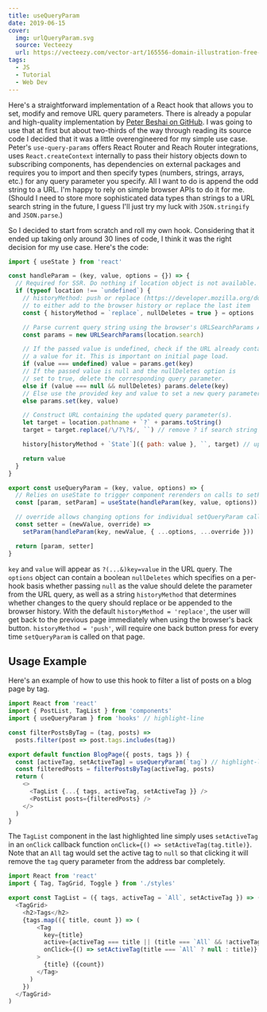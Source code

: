 ```yaml
---
title: useQueryParam
date: 2019-06-15
cover:
  img: urlQueryParam.svg
  source: Vecteezy
  url: https://vecteezy.com/vector-art/165556-domain-illustration-free-vector
tags:
  - JS
  - Tutorial
  - Web Dev
---
```


Here's a straightforward implementation of a React hook that allows you to set, modify and remove URL query parameters. There is already a popular and high-quality implementation by [Peter Beshai on GitHub](https://github.com/pbeshai/use-query-params). I was going to use that at first but about two-thirds of the way through reading its source code I decided that it was a little overengineered for my simple use case. Peter's `use-query-params` offers React Router and Reach Router integrations, uses `React.createContext` internally to pass their history objects down to subscribing components, has dependencies on external packages and requires you to import and then specify types (numbers, strings, arrays, etc.) for any query parameter you specify. All I want to do is append the odd string to a URL. I'm happy to rely on simple browser APIs to do it for me. (Should I need to store more sophisticated data types than strings to a URL search string in the future, I guess I'll just try my luck with `JSON.stringify` and `JSON.parse`.)

So I decided to start from scratch and roll my own hook. Considering that it ended up taking only around 30 lines of code, I think it was the right decision for my use case. Here's the code:

```js:title=src/hooks/useQueryParam.js
import { useState } from 'react'

const handleParam = (key, value, options = {}) => {
  // Required for SSR. Do nothing if location object is not available.
  if (typeof location !== `undefined`) {
    // historyMethod: push or replace (https://developer.mozilla.org/docs/Web/API/History)
    // to either add to the browser history or replace the last item
    const { historyMethod = `replace`, nullDeletes = true } = options

    // Parse current query string using the browser's URLSearchParams API.
    const params = new URLSearchParams(location.search)

    // If the passed value is undefined, check if the URL already contains
    // a value for it. This is important on initial page load.
    if (value === undefined) value = params.get(key)
    // If the passed value is null and the nullDeletes option is
    // set to true, delete the corresponding query parameter.
    else if (value === null && nullDeletes) params.delete(key)
    // Else use the provided key and value to set a new query parameter.
    else params.set(key, value)

    // Construct URL containing the updated query parameter(s).
    let target = location.pathname + `?` + params.toString()
    target = target.replace(/\/?\?$/, ``) // remove ? if search string is empty

    history[historyMethod + `State`]({ path: value }, ``, target) // update the browser URL

    return value
  }
}

export const useQueryParam = (key, value, options) => {
  // Relies on useState to trigger component rerenders on calls to setParam.
  const [param, setParam] = useState(handleParam(key, value, options))

  // override allows changing options for individual setQueryParam calls
  const setter = (newValue, override) =>
    setParam(handleParam(key, newValue, { ...options, ...override }))

  return [param, setter]
}
```

`key` and `value` will appear as `?(...&)key=value` in the URL query. The `options` object can contain a boolean `nullDeletes` which specifies on a per-hook basis whether passing `null` as the value should delete the parameter from the URL query, as well as a string `historyMethod` that determines whether changes to the query should replace or be appended to the browser history. With the default `historyMethod = 'replace'`, the user will get back to the previous page immediately when using the browser's back button. `historyMethod = 'push'`, will require one back button press for every time `setQueryParam` is called on that page.

## Usage Example

Here's an example of how to use this hook to filter a list of posts on a blog page by tag.

```js:title=src/pages/blog.js
import React from 'react'
import { PostList, TagList } from 'components'
import { useQueryParam } from 'hooks' // highlight-line

const filterPostsByTag = (tag, posts) =>
  posts.filter(post => post.tags.includes(tag))

export default function BlogPage({ posts, tags }) {
  const [activeTag, setActiveTag] = useQueryParam(`tag`) // highlight-line
  const filteredPosts = filterPostsByTag(activeTag, posts)
  return (
    <>
      <TagList {...{ tags, activeTag, setActiveTag }} />
      <PostList posts={filteredPosts} />
    </>
  )
}
```

The `TagList` component in the last highlighted line simply uses `setActiveTag` in an `onClick` callback function `onClick={() => setActiveTag(tag.title)}`. Note that an `All` tag would set the active tag to `null` so that clicking it will remove the `tag` query parameter from the address bar completely.

```js:title=src/components/TagList.js
import React from 'react'
import { Tag, TagGrid, Toggle } from './styles'

export const TagList = ({ tags, activeTag = `All`, setActiveTag }) => (
  <TagGrid>
    <h2>Tags</h2>
    {tags.map(({ title, count }) => (
        <Tag
          key={title}
          active={activeTag === title || (title === `All` && !activeTag)} // highlight-line
          onClick={() => setActiveTag(title === `All` ? null : title)} // highlight-line
        >
          {title} ({count})
        </Tag>
      )
    })
  </TagGrid>
)
```
